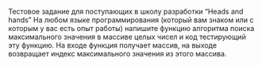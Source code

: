 Тестовое задание для поступающих в школу разработки “Heads and hands”
На любом языке программирования (который вам знаком или с которым у вас есть опыт работы) напишите функцию алгоритма поиска максимального значения в массиве целых чисел и код тестирующий эту функцию. На входе функция получает массив, на выходе возвращает индекс максимального значения из этого массива.
